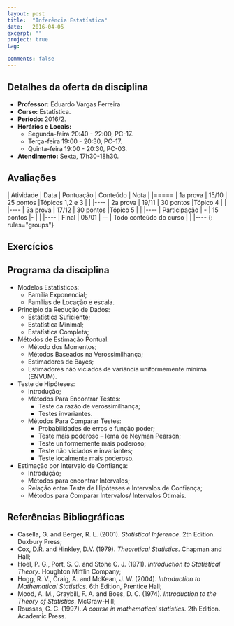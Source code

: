 ```yaml
---
layout: post
title:  "Inferência Estatística"
date:   2016-04-06
excerpt: "" 
project: true
tag:

comments: false
---
```


## Detalhes da oferta da disciplina

  * **Professor:** Eduardo Vargas Ferreira
  * **Curso:** Estatística.
  * **Período:** 2016/2.
  * **Horários e Locais:**
     * Segunda-feira 20:40 - 22:00, PC-17.
     * Terça-feira 19:00 - 20:30, PC-17.
     * Quinta-feira 19:00 - 20:30, PC-03.
  * **Atendimento:** Sexta, 17h30-18h30.


## Avaliações 

| Atividade | Data | Pontuação | Conteúdo | Nota |
|=====
| 1a prova  | 15/10  | 25 pontos |Tópicos 1,2 e 3 | |
|----
| 2a prova  | 19/11  | 30 pontos |Tópico 4  | |
|----
| 3a prova  | 17/12 | 30 pontos |Tópico 5  | | 
|----
| Participação | - | 15 pontos |-  | |
|----
| Final  | 05/01 | -- | Todo conteúdo do curso  | |
|----
{: rules="groups"}

## Exercícios



## Programa da disciplina

   - Modelos Estatísticos:
       * Família Exponencial;
       * Famílias de Locação e escala.
   - Princípio da Redução de Dados:
        * Estatística Suficiente;
        * Estatística Minimal;
        * Estatística Completa;    
   - Métodos de Estimação Pontual:
        * Método dos Momentos;
        * Métodos Baseados na Verossimilhança;
        * Estimadores de Bayes;
        * Estimadores não viciados de variância uniformemente mínima (ENVUM).
   - Teste de Hipóteses:
        * Introdução;
        * Métodos Para Encontrar Testes:
           * Teste da razão de verossimilhança;
           * Testes invariantes.
        * Métodos Para Comparar Testes:
           * Probabilidades de erros e função poder;
           * Teste mais poderoso – lema de Neyman Pearson;
           * Teste uniformemente mais poderoso;
           * Teste não viciados e invariantes;
           * Teste localmente mais poderoso.
   - Estimação por Intervalo de Confiança:
        * Introdução;
        * Métodos para encontrar Intervalos;
        * Relação entre Teste de Hipóteses e Intervalos de Confiança;
        * Métodos para Comparar Intervalos/ Intervalos Otimais.

## Referências Bibliográficas

* Casella, G. and Berger, R. L. (2001). *Statistical Inference*. 2th Edition. Duxbury Press;
* Cox, D.R. and Hinkley, D.V. (1979). *Theoretical Statistics*. Chapman and Hall;
* Hoel, P. G., Port, S. C. and Stone C. J. (1971). *Introduction to Statistical Theory*. Houghton Mifflin Company;
* Hogg, R. V., Craig, A. and McKean, J. W. (2004). *Introduction to Mathematical Statistics*. 6th Edition, Prentice Hall;
* Mood, A. M., Graybill, F. A. and Boes, D. C. (1974). *Introduction to the Theory of Statistics*. McGraw-Hill;
* Roussas, G. G. (1997). *A course in mathematical statistics*. 2th Edition. Academic Press.




